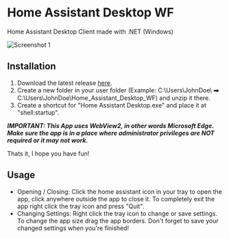 # Home Assistant Desktop WF
Home Assistant Desktop Client made with .NET (Windows)

![Screenshot 1](https://cdn.leondierkes.de/images/Home_Assistant_Desktop_WF.png)

## Installation

1. Download the latest release [here](https://github.com/LxonWWW/Home-Assistant-Desktop-WF/releases/tag/Stable).
2. Create a new folder in your user folder (Example: C:\Users\JohnDoe\ ⮕ C:\Users\JohnDoe\Home_Assistant_Desktop_WF) and unzip it there.
3. Create a shortcut for "Home Assistant Desktop.exe" and place it at "shell:startup".

***IMPORTANT: This App uses WebView2, in other words Microsoft Edge. Make sure the app is in a place where administrator privileges are NOT required or it may not work.***

Thats it, I hope you have fun!

## Usage
- Opening / Closing: Click the home assistant icon in your tray to open the app, click anywhere outside the app to close it. To completely exit the app right click the tray icon and press "Quit".
- Changing Settings: Right click the tray icon to change or save settings. To change the app size drag the app borders. Don't forget to save your changed settings when you're finished!
